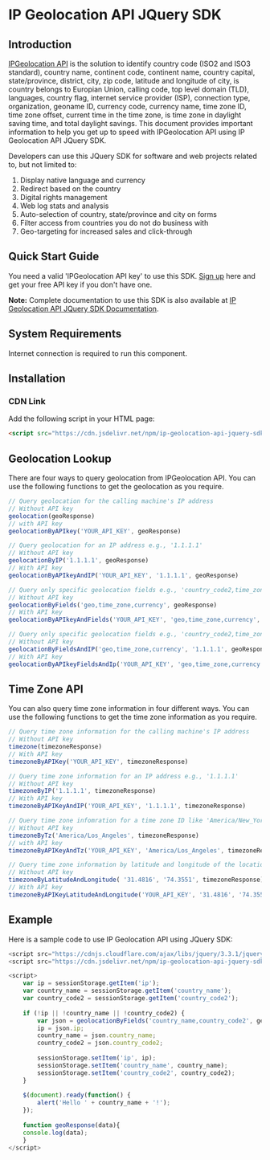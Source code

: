 # IP Geolocation API JQuery SDK

## Introduction

[IPGeolocation API](https://ipgeolocation.io) is the solution to identify country code (ISO2 and ISO3 standard), country name, continent code, continent name, country capital, state/province, district, city, zip code, latitude and longitude of city, is country belongs to Europian Union, calling code, top level domain (TLD), languages, country flag, internet service provider (ISP), connection type, organization, geoname ID, currency code, currency name, time zone ID, time zone offset, current time in the time zone, is time zone in daylight saving time, and total daylight savings. This document provides important information to help you get up to speed with IPGeolocation API using IP Geolocation API JQuery SDK.

Developers can use this JQuery SDK for software and web projects related to, but not limited to:

1. Display native language and currency
2. Redirect based on the country
3. Digital rights management
4. Web log stats and analysis
5. Auto-selection of country, state/province and city on forms
6. Filter access from countries you do not do business with
7. Geo-targeting for increased sales and click-through

## Quick Start Guide

You need a valid 'IPGeolocation API key' to use this SDK. [Sign up](https://ipgeolocation.io/signup) here and get your free API key if you don't have one.

**Note:** Complete documentation to use this SDK is also available at [IP Geolocation API JQuery SDK Documentation](https://ipgeolocation.io/documentation/ip-geolocation-api-jquery-sdk-201809051507).

## System Requirements  

Internet connection is required to run this component.

## Installation
### CDN Link

Add the following script in your HTML page:

```html
<script src="https://cdn.jsdelivr.net/npm/ip-geolocation-api-jquery-sdk@1.0.4/ipgeolocation.min.js"></script>
```

## Geolocation Lookup

There are four ways to query geolocation from IPGeolocation API. You can use the following functions to get the geolocation as you require.

```javascript
// Query geolocation for the calling machine's IP address
// Without API key
geolocation(geoResponse)
// with API key
geolocationByAPIkey('YOUR_API_KEY', geoResponse)

// Query geolocation for an IP address e.g., '1.1.1.1'
// Without API key
geolocationByIP('1.1.1.1', geoResponse)
// With API key
geolocationByAPIkeyAndIP('YOUR_API_KEY', '1.1.1.1', geoResponse)

// Query only specific geolocation fields e.g., 'country_code2,time_zone,currency' for the calling machine's IP address
// Without API key
geolocationByFields('geo,time_zone,currency', geoResponse)
// With API key
geolocationByAPIkeyAndFields('YOUR_API_KEY', 'geo,time_zone,currency', geoResponse)

// Query only specific geolocation fields e.g., 'country_code2,time_zone,currency' for an IP address e.g., '1.1.1.1'
// Without API key
geolocationByFieldsAndIP('geo,time_zone,currency', '1.1.1.1', geoResponse)
// With API key
geolocationByAPIkeyFieldsAndIp('YOUR_API_KEY', 'geo,time_zone,currency', '1.1.1.1', geoResponse)
```
## Time Zone API

You can also query time zone information in four different ways. You can use the following functions to get the time zone information as you require.

```javascript
// Query time zone information for the calling machine's IP address
// Without API key
timezone(timezoneResponse)
// With API key
timezoneByAPIKey('YOUR_API_KEY', timezoneResponse)

// Query time zone information for an IP address e.g., '1.1.1.1'
// Without API key
timezoneByIP('1.1.1.1', timezoneResponse)
// With API key
timezoneByAPIKeyAndIP('YOUR_API_KEY', '1.1.1.1', timezoneResponse)

// Query time zone infomration for a time zone ID like 'America/New_York'
// Without API key
timezoneByTz('America/Los_Angeles', timezoneResponse)
// with API key
timezoneByAPIKeyAndTz('YOUR_API_KEY', 'America/Los_Angeles', timezoneResponse)

// Query time zone information by latitude and longitude of the location
// Without API key
timezoneByLatitudeAndLongitude( '31.4816', '74.3551', timezoneResponse)
// With API key
timezoneByAPIKeyLatitudeAndLongitude('YOUR_API_KEY', '31.4816', '74.3551', timezoneResponse)
```

## Example

Here is a sample code to use IP Geolocation API using JQuery SDK:

```javascript
<script src="https://cdnjs.cloudflare.com/ajax/libs/jquery/3.3.1/jquery.min.js"></script>
<script src="https://cdn.jsdelivr.net/npm/ip-geolocation-api-jquery-sdk@1.0.4/ipgeolocation.min.js"></script>

<script>
    var ip = sessionStorage.getItem('ip');
    var country_name = sessionStorage.getItem('country_name');
    var country_code2 = sessionStorage.getItem('country_code2');
            
    if (!ip || !country_name || !country_code2) {
        var json = geolocationByFields('country_name,country_code2', geoResponse);
        ip = json.ip;
        country_name = json.country_name;
        country_code2 = json.country_code2;
                
        sessionStorage.setItem('ip', ip);
        sessionStorage.setItem('country_name', country_name);
        sessionStorage.setItem('country_code2', country_code2);
    }
                
    $(document).ready(function() {
        alert('Hello ' + country_name + '!');
    });
    
    function geoResponse(data){
    console.log(data);
    }
</script>
```
